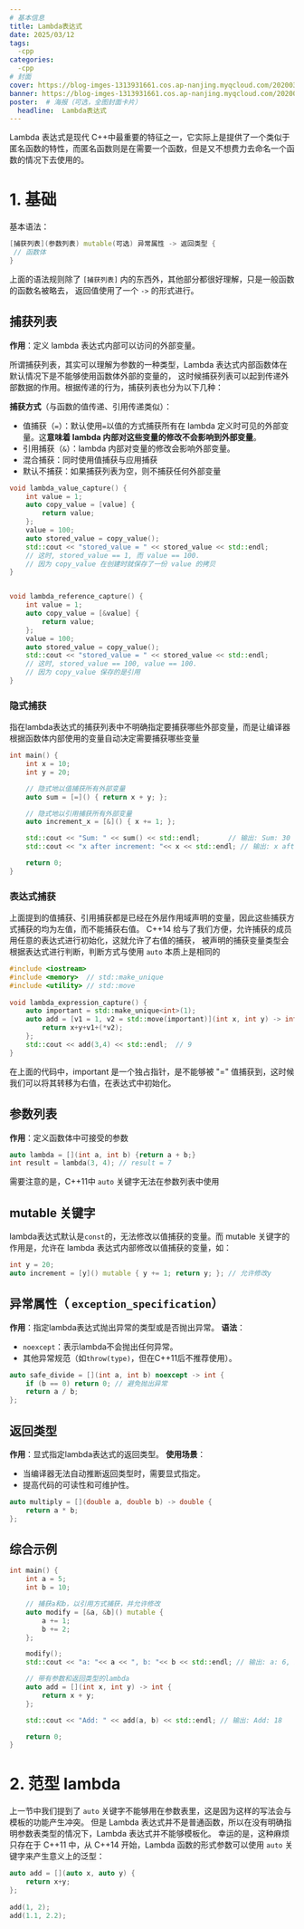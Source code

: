 ```yaml
---
# 基本信息
title: Lambda表达式
date: 2025/03/12
tags:
  -cpp
categories: 
  -cpp
# 封面
cover: https://blog-imges-1313931661.cos.ap-nanjing.myqcloud.com/20200317211943_Ts5Y5.gif
banner: https://blog-imges-1313931661.cos.ap-nanjing.myqcloud.com/20200317211943_Ts5Y5.gif
poster:  # 海报（可选，全图封面卡片）
  headline:  Lambda表达式
---
```

Lambda 表达式是现代 C++中最重要的特征之一，它实际上是提供了一个类似于匿名函数的特性，而匿名函数则是在需要一个函数，但是又不想费力去命名一个函数的情况下去使用的。

# 1. 基础
基本语法：
```cpp
[捕获列表](参数列表) mutable(可选) 异常属性 -> 返回类型 {
 // 函数体
}
```
上面的语法规则除了 `[捕获列表]` 内的东西外，其他部分都很好理解，只是一般函数的函数名被略去， 返回值使用了一个 `->` 的形式进行。

## 捕获列表

**作用**：定义 lambda 表达式内部可以访问的外部变量。

所谓捕获列表，其实可以理解为参数的一种类型，Lambda 表达式内部函数体在默认情况下是不能够使用函数体外部的变量的， 这时候捕获列表可以起到传递外部数据的作用。根据传递的行为，捕获列表也分为以下几种：


**捕获方式**（与函数的值传递、引用传递类似）：
* 值捕获（`=`）：默认使用`=`以值的方式捕获所有在 lambda 定义时可见的外部变量。这**意味着 lambda 内部对这些变量的修改不会影响到外部变量**。
* 引用捕获（`&`）：lambda 内部对变量的修改会影响外部变量。
* 混合捕获：同时使用值捕获与应用捕获
* 默认不捕获：如果捕获列表为空，则不捕获任何外部变量
```cpp
void lambda_value_capture() {  
    int value = 1;  
    auto copy_value = [value] {  
        return value;  
    };  
    value = 100;  
    auto stored_value = copy_value();  
    std::cout << "stored_value = " << stored_value << std::endl;  
    // 这时, stored_value == 1, 而 value == 100.  
    // 因为 copy_value 在创建时就保存了一份 value 的拷贝  
}


void lambda_reference_capture() {  
    int value = 1;  
    auto copy_value = [&value] {  
        return value;  
    };  
    value = 100;  
    auto stored_value = copy_value();  
    std::cout << "stored_value = " << stored_value << std::endl;  
    // 这时, stored_value == 100, value == 100.  
    // 因为 copy_value 保存的是引用  
}

```


### 隐式捕获
指在lambda表达式的捕获列表中不明确指定要捕获哪些外部变量，而是让编译器根据函数体内部使用的变量自动决定需要捕获哪些变量

```cpp
int main() {
    int x = 10;
    int y = 20;

    // 隐式地以值捕获所有外部变量
    auto sum = [=]() { return x + y; };

    // 隐式地以引用捕获所有外部变量
    auto increment_x = [&]() { x += 1; };

    std::cout << "Sum: " << sum() << std::endl;       // 输出: Sum: 30
    std::cout << "x after increment: "<< x << std::endl; // 输出: x after increment: 11

    return 0;
}
```

### 表达式捕获

上面提到的值捕获、引用捕获都是已经在外层作用域声明的变量，因此这些捕获方式捕获的均为左值，而不能捕获右值。
C++14 给与了我们方便，允许捕获的成员用任意的表达式进行初始化，这就允许了右值的捕获， 被声明的捕获变量类型会根据表达式进行判断，判断方式与使用 `auto` 本质上是相同的

```cpp
#include <iostream>  
#include <memory>  // std::make_unique  
#include <utility> // std::move  
  
void lambda_expression_capture() {  
    auto important = std::make_unique<int>(1);  
    auto add = [v1 = 1, v2 = std::move(important)](int x, int y) -> int {  
        return x+y+v1+(*v2);  
    };  
    std::cout << add(3,4) << std::endl;  // 9
}
```

在上面的代码中，important 是一个独占指针，是不能够被 "=" 值捕获到，这时候我们可以将其转移为右值，在表达式中初始化。
## 参数列表

**作用**：定义函数体中可接受的参数

```cpp
auto lambda = [](int a, int b) {return a + b;}
int result = lambda(3, 4); // result = 7
```

需要注意的是，C++11中 `auto` 关键字无法在参数列表中使用
## mutable 关键字

lambda表达式默认是`const`的，无法修改以值捕获的变量。而 mutable 关键字的作用是，允许在 lambda 表达式内部修改以值捕获的变量，如：
```cpp
int y = 20;
auto increment = [y]() mutable { y += 1; return y; }; // 允许修改y
```

## 异常属性（ `exception_specification`）

**作用**：指定lambda表达式抛出异常的类型或是否抛出异常。
**语法**：
- `noexcept`：表示lambda不会抛出任何异常。
- 其他异常规范（如`throw(type)`，但在C++11后不推荐使用）。
```cpp
auto safe_divide = [](int a, int b) noexcept -> int {
    if (b == 0) return 0; // 避免抛出异常
    return a / b;
};
```

## 返回类型

**作用**：显式指定lambda表达式的返回类型。
**使用场景**：
- 当编译器无法自动推断返回类型时，需要显式指定。
- 提高代码的可读性和可维护性。


```cpp
auto multiply = [](double a, double b) -> double {
    return a * b;
};
```

## 综合示例

```cpp
int main() {
    int a = 5;
    int b = 10;

    // 捕获a和b，以引用方式捕获，并允许修改
    auto modify = [&a, &b]() mutable {
        a += 1;
        b += 2;
    };

    modify();
    std::cout << "a: "<< a << ", b: "<< b << std::endl; // 输出: a: 6, b: 12

    // 带有参数和返回类型的lambda
    auto add = [](int x, int y) -> int {
        return x + y;
    };

    std::cout << "Add: " << add(a, b) << std::endl; // 输出: Add: 18

    return 0;
}
```

# 2. 范型 lambda

上一节中我们提到了 `auto` 关键字不能够用在参数表里，这是因为这样的写法会与模板的功能产生冲突。 但是 Lambda 表达式并不是普通函数，所以在没有明确指明参数表类型的情况下，Lambda 表达式并不能够模板化。 幸运的是，这种麻烦只存在于 C++11 中，从 C++14 开始，Lambda 函数的形式参数可以使用 `auto` 关键字来产生意义上的泛型：

```cpp
auto add = [](auto x, auto y) {  
    return x+y;  
};  
  
add(1, 2);  
add(1.1, 2.2);
```

